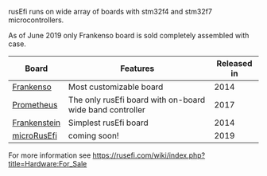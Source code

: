 rusEfi runs on wide array of boards with stm32f4 and stm32f7 microcontrollers.

As of June 2019 only Frankenso board is sold completely assembled with case.

| Board | Features | Released in |
| ------------- | ------------- | ---- |
| [Frankenso](https://rusefi.com/forum/viewtopic.php?f=4&t=569) | Most customizable board | 2014 |
| [Prometheus](https://rusefi.com/forum/viewtopic.php?f=4&t=1215)  | The only rusEfi board with on-board wide band controller  | 2017 |
| [Frankenstein](https://rusefi.com/forum/viewtopic.php?f=4&t=359)  | Simplest rusEfi board | 2014 |
| [microRusEfi](https://rusefi.com/forum/viewtopic.php?f=4&t=1538) | coming soon! | 2019 |


For more information see https://rusefi.com/wiki/index.php?title=Hardware:For_Sale
